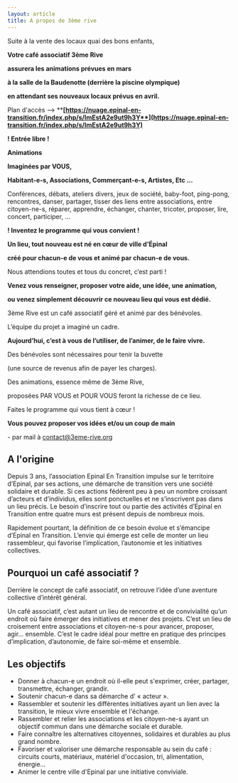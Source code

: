 ```yaml
---
layout: article
title: A propos de 3ème rive
---
```

Suite à la vente des locaux quai des bons enfants,

**Votre café associatif 3ème Rive**

**assurera les animations prévues en mars**

**à la salle de la Baudenotte (derrière la piscine olympique)**

**en attendant ses nouveaux locaux prévus en avril.**

Plan d'accès --> ****[**https://nuage.epinal-en-transition.fr/index.php/s/ImEstA2e9ut9h3Y**](https://nuage.epinal-en-transition.fr/index.php/s/ImEstA2e9ut9h3Y)****

**! Entrée libre !** 

**Animations**

 **Imaginées par VOUS,**

**Habitant-e-s, Associations, Commerçant-e-s, Artistes, Etc …**

Conférences, débats, ateliers divers, jeux de société, baby-foot, ping-pong, rencontres, danser, partager, tisser des liens entre associations, entre citoyen-ne-s, réparer, apprendre, échanger, chanter, tricoter, proposer, lire, concert, participer, …

**! Inventez le programme qui vous convient !**

**Un lieu, tout nouveau est né en cœur de ville d’Épinal** 

**créé pour chacun-e de vous et animé par chacun-e de vous.**

Nous attendions toutes et tous du concret, c’est parti !

**Venez vous renseigner, proposer votre aide, une idée, une animation,**

**ou venez simplement découvrir ce nouveau lieu qui vous est dédié.**

3ème Rive est un café associatif géré et animé par des bénévoles.

L’équipe du projet a imaginé un cadre.

**Aujourd’hui, c’est à vous de l’utiliser, de l’animer, de le faire vivre.**

Des bénévoles sont nécessaires pour tenir la buvette

(une source de revenus afin de payer les charges).

Des animations, essence même de 3ème Rive, 

proposées PAR VOUS et POUR VOUS feront la richesse de ce lieu.

Faites le programme qui vous tient à cœur !

**Vous pouvez proposer vos idées et/ou un coup de main**

\- par mail à [contact@3eme-rive.org](contact@3eme-rive.org)

## A l'origine

Depuis 3 ans, l’association Epinal En Transition impulse sur le territoire d’Epinal, par ses actions, une démarche de transition vers une société solidaire et durable. Si ces actions fédèrent peu à peu un nombre croissant d’acteurs et d’individus, elles sont ponctuelles et ne s’inscrivent pas dans un lieu précis. Le besoin d’inscrire tout ou partie des activités d’Epinal en Transition entre quatre murs est présent depuis de nombreux mois.

Rapidement pourtant, la définition de ce besoin évolue et s’émancipe d’Epinal en Transition. L’envie qui émerge est celle de monter un lieu rassembleur, qui favorise l’implication, l’autonomie et les initiatives collectives.

## Pourquoi un café associatif ?

Derrière le concept de café associatif, on retrouve l’idée d’une aventure collective d’intérêt général.

Un café associatif, c’est autant un lieu de rencontre et de convivialité qu’un endroit où faire émerger des initiatives et mener des projets. C’est un lieu de croisement entre associations et citoyen-ne-s pour avancer, proposer, agir… ensemble. C’est le cadre idéal pour mettre en pratique des principes d’implication, d’autonomie, de faire soi-même et ensemble.

## Les objectifs

* Donner à chacun-e un endroit où il-elle peut s'exprimer, créer, partager, transmettre, échanger, grandir.
* Soutenir chacun-e dans sa démarche d' « acteur ».
* Rassembler et soutenir les différentes initiatives ayant un lien avec la transition, le mieux vivre ensemble et l'échange.
* Rassembler et relier les associations et les citoyen-ne-s ayant un objectif commun dans une démarche sociale et durable.
* Faire connaître les alternatives citoyennes, solidaires et durables au plus grand nombre.
* Favoriser et valoriser une démarche responsable au sein du café : circuits courts, matériaux, matériel d'occasion, tri, alimentation, énergie…
* Animer le centre ville d'Epinal par une initiative conviviale.
